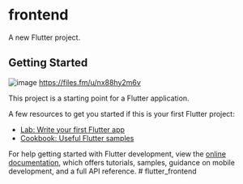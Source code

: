 # frontend

A new Flutter project.

## Getting Started
![image](https://github.com/user-attachments/assets/e8f59abf-383d-43a9-9014-4df743d42b7c)
https://files.fm/u/nx88hy2m6v

This project is a starting point for a Flutter application.

A few resources to get you started if this is your first Flutter project:

- [Lab: Write your first Flutter app](https://docs.flutter.dev/get-started/codelab)
- [Cookbook: Useful Flutter samples](https://docs.flutter.dev/cookbook)

For help getting started with Flutter development, view the
[online documentation](https://docs.flutter.dev/), which offers tutorials,
samples, guidance on mobile development, and a full API reference.
#   f l u t t e r _ f r o n t e n d 
 
 
